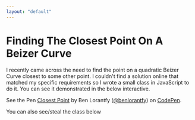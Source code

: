 ```yaml
--- 
layout: "default"
---
```

# Finding The Closest Point On A Beizer Curve

I recently came across the need to find the point on a quadratic Beizer Curve closest to some other point. I couldn't find a solution online that matched my specific requirements so I wrote a small class in JavaScript to do it. You can see it demonstrated in the below interactive.

<p data-height="459" data-theme-id="0" data-slug-hash="oZLooX" data-default-tab="result" data-user="benlorantfy" data-embed-version="2" data-pen-title="Closest Point" class="codepen">See the Pen <a href="http://codepen.io/benlorantfy/pen/oZLooX/">Closest Point</a> by Ben Lorantfy (<a href="http://codepen.io/benlorantfy">@benlorantfy</a>) on <a href="http://codepen.io">CodePen</a>.</p>
<script async src="https://production-assets.codepen.io/assets/embed/ei.js"></script>

You can also see/steal the class below

<script src="https://gist.github.com/BenLorantfy/9a18e01cf2fcc80b64ca19009e88daec.js"></script>
